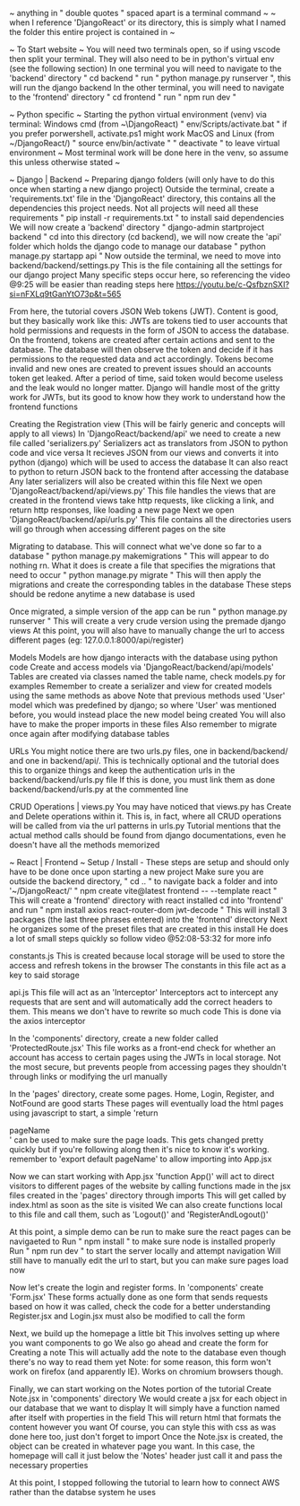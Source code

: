 ~ anything in " double quotes " spaced apart is a terminal command ~
~ when I reference 'DjangoReact' or its directory, this is simply what I named the folder this entire project is contained in ~

~ To Start website ~
You will need two terminals open, so if using vscode then split your terminal. They will also need to be in python's virtual env (see the following section)
In one terminal you will need to navigate to the 'backend' directory " cd backend "
    run " python manage.py runserver ", this will run the django backend
In the other terminal, you will need to navigate to the 'frontend' directory " cd frontend "
    run " npm run dev "

~ Python specific ~
Starting the python virtual environment (venv) via terminal:
    Windows cmd (from ~\DjangoReact\)
        " env/Scripts/activate.bat "
        if you prefer porwershell, activate.ps1 might work
    MacOS and Linux (from ~/DjangoReact/)
        " source env/bin/activate "
    " deactivate " to leave virtual environment
~ Most terminal work will be done here in the venv, so assume this unless otherwise stated ~

~ Django | Backend ~
Preparing django folders (will only have to do this once when starting a new django project)
    Outside the terminal, create a 'requirements.txt' file in the 'DjangoReact' directory, this contains all the dependencies this project needs. Not all projects will need all these requirements
        " pip install -r requirements.txt " to install said dependencies
    We will now create a 'backend' directory 
        " django-admin startproject backend "
    cd into this directory (cd backend), we will now create the 'api' folder which holds the django code to manage our database
        " python manage.py startapp api "
    Now outside the terminal, we need to move into backend/backend/settings.py
        This is the file containing all the settings for our django project
        Many specific steps occur here, so referencing the video @9:25 will be easier than reading steps here
            https://youtu.be/c-QsfbznSXI?si=nFXLq9tGanYtO73p&t=565
        
From here, the tutorial covers JSON Web tokens (JWT). Content is good, but they basically work like this:
    JWTs are tokens tied to user accounts that hold permissions and requests in the form of JSON to access the database. On the frontend, tokens are created after certain actions and sent to the database.
    The database will then observe the token and decide if it has permissions to the requested data and act accordingly.
    Tokens become invalid and new ones are created to prevent issues should an accounts token get leaked. After a period of time, said token would become useless and the leak would no longer matter.
    Django will handle most of the gritty work for JWTs, but its good to know how they work to understand how the frontend functions 

Creating the Registration view (This will be fairly generic and concepts will apply to all views)
    In 'DjangoReact/backend/api' we need to create a new file called 'serializers.py'
        Serializers act as translators from JSON to python code and vice versa
        It recieves JSON from our views and converts it into python (django) which will be used to access the database
        It can also react to python to return JSON back to the frontend after accessing the database
        Any later serializers will also be created within this file
    Next we open 'DjangoReact/backend/api/views.py'
        This file handles the views that are created in the frontend
        views take http requests, like clicking a link, and return http responses, like loading a new page
    Next we open 'DjangoReact/backend/api/urls.py' 
        This file contains all the directories users will go through when accessing different pages on the site

Migrating to database. This will connect what we've done so far to a database
    " python manage.py makemigrations "
        This will appear to do nothing rn. What it does is create a file that specifies the migrations that need to occur
    " python manage.py migrate "
        This will then apply the migrations and create the corresponding tables in the database
    These steps should be redone anytime a new database is used

Once migrated, a simple version of the app can be run
    " python manage.py runserver "
    This will create a very crude version using the premade django views
    At this point, you will also have to manually change the url to access different pages (eg: 127.0.0.1:8000/api/register)

Models
    Models are how django interacts with the database using python code
    Create and access models via 'DjangoReact/backend/api/models'
    Tables are created via classes named the table name, check models.py for examples
    Remember to create a serializer and view for created models using the same methods as above
        Note that previous methods used 'User' model which was predefined by django; so where 'User' was mentioned before, you would instead place the new model being created
        You will also have to make the proper imports in these files
    Also remember to migrate once again after modifying database tables

URLs
    You might notice there are two urls.py files, one in backend/backend/ and one in backend/api/.
    This is technically optional and the tutorial does this to organize things and keep the authentication urls in the backend/backend/urls.py file
        If this is done, you must link them as done backend/backend/urls.py at the commented line

CRUD Operations | views.py
    You may have noticed that views.py has Create and Delete operations within it. This is, in fact, where all CRUD operations will be called from via the url patterns in urls.py
    Tutorial mentions that the actual method calls should be found from django documentations, even he doesn't have all the methods memorized

~ React | Frontend ~
Setup / Install - These steps are setup and should only have to be done once upon starting a new project
    Make sure you are outside the backend directory, " cd .. " to navigate back a folder and into '~/DjangoReact/'
    " npm create vite@latest frontend -- --template react "
        This will create a 'frontend' directory with react installed
    cd into 'frontend' and run " npm install axios react-router-dom jwt-decode "
        This will install 3 packages (the last three phrases entered) into the 'frontend' directory
    Next he organizes some of the preset files that are created in this install
        He does a lot of small steps quickly so follow video @52:08-53:32 for more info

constants.js
    This is created because local storage will be used to store the access and refresh tokens in the browser
    The constants in this file act as a key to said storage

api.js
    This file will act as an 'Interceptor'
        Interceptors act to intercept any requests that are sent and will automatically add the correct headers to them. This means we don't have to rewrite so much code
        This is done via the axios interceptor

In the 'components' directory, create a new folder called 'ProtectedRoute.jsx'
    This file works as a front-end check for whether an account has access to certain pages using the JWTs in local storage.
    Not the most secure, but prevents people from accessing pages they shouldn't through links or modifying the url manually

In the 'pages' directory, create some pages. Home, Login, Register, and NotFound are good starts
    These pages will eventually load the html pages using javascript
        to start, a simple 'return <div>pageName</div>' can be used to make sure the page loads. This gets changed pretty quickly but if you're following along then it's nice to know it's working.
        remember to 'export default pageName' to allow importing into App.jsx

Now we can start working with App.jsx
    'function App()' will act to direct visitors to different pages of the website by calling functions made in the jsx files created in the 'pages' directory through imports
        This will get called by index.html as soon as the site is visited
    We can also create functions local to this file and call them, such as 'Logout()' and 'RegisterAndLogout()'

At this point, a simple demo can be run to make sure the react pages can be navigaeted to
    Run " npm install " to make sure node is installed properly
    Run " npm run dev " to start the server locally and attempt navigation
        Will still have to manually edit the url to start, but you can make sure pages load now

Now let's create the login and register forms. In 'components' create 'Form.jsx'
    These forms actually done as one form that sends requests based on how it was called, check the code for a better understanding
    Register.jsx and Login.jsx must also be modified to call the form

Next, we build up the homepage a little bit
    This involves setting up where you want components to go
    We also go ahead and create the form for Creating a note
        This will actually add the note to the database even though there's no way to read them yet
        Note: for some reason, this form won't work on firefox (and apparently IE). Works on chromium browsers though.

Finally, we can start working on the Notes portion of the tutorial
    Create Note.jsx in 'components' directory
        We would create a jsx for each object in our database that we want to display
    It will simply have a function named after itself with properties in the field
        This will return html that formats the content however you want
        Of course, you can style this with css as was done here too, just don't forget to import
    Once the Note.jsx is created, the object can be created in whatever page you want. In this case, the homepage will call it just below the 'Notes' header
        just call it and pass the necessary properties

At this point, I stopped following the tutorial to learn how to connect AWS rather than the databse system he uses